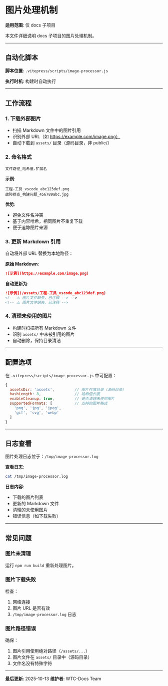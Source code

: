 # 图片处理机制

**适用范围**: 仅 docs 子项目

本文件详细说明 docs 子项目的图片处理机制。

---

## 自动化脚本

**脚本位置**: `.vitepress/scripts/image-processor.js`

**执行时机**: 构建时自动执行

---

## 工作流程

### 1. 下载外部图片

- 扫描 Markdown 文件中的图片引用
- 识别外部 URL（如 https://example.com/image.png）
- 自动下载到 `assets/` 目录（源码目录，非 public/）

### 2. 命名格式

```
文件路径_哈希值.扩展名
```

**示例**:
```
工程-工具_vscode_abc123def.png
故障排查_构建问题_456789abc.jpg
```

**优势**:
- 避免文件名冲突
- 基于内容哈希，相同图片不重复下载
- 便于追踪图片来源

### 3. 更新 Markdown 引用

自动将外部 URL 替换为本地路径：

**原始 Markdown**:
```markdown
![示例](https://example.com/image.png)
```

**自动更新为**:
```markdown
![示例](/assets/工程-工具_vscode_abc123def.png)
<!-- ⚠️ 图片文件缺失，已注释 --> -->
<!-- ⚠️ 图片文件缺失，已注释 -->
```

### 4. 清理未使用的图片

- 构建时扫描所有 Markdown 文件
- 识别 `assets/` 中未被引用的图片
- 自动删除，保持目录清洁

---

## 配置选项

在 `.vitepress/scripts/image-processor.js` 中可配置：

```javascript
{
  assetsDir: 'assets',         // 图片存放目录（源码目录）
  hashLength: 8,               // 哈希值长度
  enableCleanup: true,         // 是否清理未使用图片
  supportedFormats: [          // 支持的图片格式
    'png', 'jpg', 'jpeg',
    'gif', 'svg', 'webp'
  ]
}
```

---

## 日志查看

图片处理日志位于：`/tmp/image-processor.log`

**查看日志**:
```bash
cat /tmp/image-processor.log
```

**日志内容**:
- 下载的图片列表
- 更新的 Markdown 文件
- 清理的未使用图片
- 错误信息（如下载失败）

---

## 常见问题

### 图片未清理

运行 `npm run build` 重新处理图片。

### 图片下载失败

检查：
1. 网络连接
2. 图片 URL 是否有效
3. `/tmp/image-processor.log` 日志

### 图片路径错误

确保：
1. 图片引用使用绝对路径（`/assets/...`）
2. 图片文件在 `assets/` 目录中（源码目录）
3. 文件名没有特殊字符

---

**最后更新**: 2025-10-13
**维护者**: WTC-Docs Team
